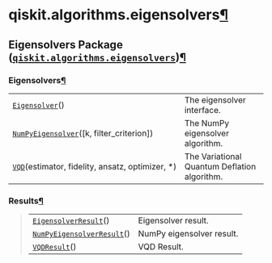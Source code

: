 <span id="qiskit-algorithms-eigensolvers" />

# qiskit.algorithms.eigensolvers[¶](#module-qiskit.algorithms.eigensolvers "Permalink to this headline")

## Eigensolvers Package ([`qiskit.algorithms.eigensolvers`](#module-qiskit.algorithms.eigensolvers "qiskit.algorithms.eigensolvers"))[¶](#eigensolvers-package-qiskit-algorithms-eigensolvers "Permalink to this headline")

### Eigensolvers[¶](#eigensolvers "Permalink to this headline")

|                                                                                                                                                  |                                              |
| ------------------------------------------------------------------------------------------------------------------------------------------------ | -------------------------------------------- |
| [`Eigensolver`](qiskit.algorithms.eigensolvers.Eigensolver "qiskit.algorithms.eigensolvers.Eigensolver")()                                       | The eigensolver interface.                   |
| [`NumPyEigensolver`](qiskit.algorithms.eigensolvers.NumPyEigensolver "qiskit.algorithms.eigensolvers.NumPyEigensolver")(\[k, filter\_criterion]) | The NumPy eigensolver algorithm.             |
| [`VQD`](qiskit.algorithms.eigensolvers.VQD "qiskit.algorithms.eigensolvers.VQD")(estimator, fidelity, ansatz, optimizer, \*)                     | The Variational Quantum Deflation algorithm. |

### Results[¶](#results "Permalink to this headline")

> |                                                                                                                                             |                           |
> | ------------------------------------------------------------------------------------------------------------------------------------------- | ------------------------- |
> | [`EigensolverResult`](qiskit.algorithms.eigensolvers.EigensolverResult "qiskit.algorithms.eigensolvers.EigensolverResult")()                | Eigensolver result.       |
> | [`NumPyEigensolverResult`](qiskit.algorithms.eigensolvers.NumPyEigensolverResult "qiskit.algorithms.eigensolvers.NumPyEigensolverResult")() | NumPy eigensolver result. |
> | [`VQDResult`](qiskit.algorithms.eigensolvers.VQDResult "qiskit.algorithms.eigensolvers.VQDResult")()                                        | VQD Result.               |
